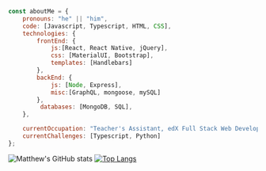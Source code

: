 ```javascript
const aboutMe = {
    pronouns: "he" || "him",
    code: [Javascript, Typescript, HTML, CSS],
    technologies: {
        frontEnd: {
            js:[React, React Native, jQuery],
            css: [MaterialUI, Bootstrap],
            templates: [Handlebars]
        },
        backEnd: {
            js: [Node, Express],
            misc:[GraphQL, mongoose, mySQL]
        },
         databases: [MongoDB, SQL],
    },

    currentOccupation: "Teacher's Assistant, edX Full Stack Web Development Bootcamp",
    currentChallenges: [Typescript, Python]
};
```
![Matthew's GitHub stats](https://github-readme-stats.vercel.app/api?username=matthewtodor&count_private=true&theme=gotham&show_icons=true&border_color=2aa889)
[![Top Langs](https://github-readme-stats.vercel.app/api/top-langs/?username=matthewtodor&layout=compact&theme=gotham&border_color=2aa889&langs_count=6)](https://github.com/matthewtodor/github-readme-stats)
